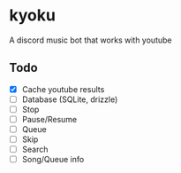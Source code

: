 # kyoku

A discord music bot that works with youtube

## Todo

- [x] Cache youtube results
- [ ] Database (SQLite, drizzle)
- [ ] Stop
- [ ] Pause/Resume
- [ ] Queue
- [ ] Skip
- [ ] Search
- [ ] Song/Queue info
